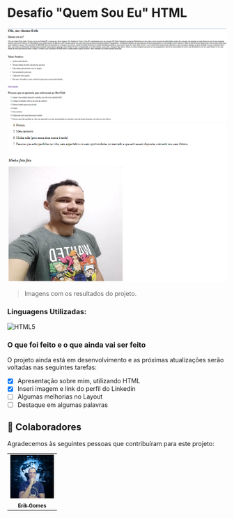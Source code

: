 # Desafio "Quem Sou Eu" HTML


<img src="print desafio 1.png" alt="resultado do desafio">
<img src="print desafio 2.png" alt="resultado do desafio">

> Imagens com os resultados do projeto.

### Linguagens Utilizadas:

![HTML5](https://img.shields.io/badge/-HTML5-333333?style=flat&logo=HTML5)


### O que foi feito e o que ainda vai ser feito

O projeto ainda está em desenvolvimento e as próximas atualizações serão voltadas nas seguintes tarefas:

- [x] Apresentação sobre mim, utilizando HTML
- [x] Inseri imagem e link do perfil do Linkedin
- [ ] Algumas melhorias no Layout
- [ ] Destaque em algumas palavras

## 🤝 Colaboradores

Agradecemos às seguintes pessoas que contribuíram para este projeto:

<table>
  <tr>
    <td align="center">
      <a href="#">
        <img src="Foto de perfil do GitHub.png" width="100px;" alt="Foto do Erik Gomes no GitHub"/><br>
        <sub>
          <b>Erik Gomes</b>
        </sub>
      </a>    
</table>



